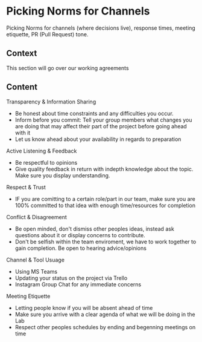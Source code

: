 # Picking Norms for Channels
Picking Norms for channels (where decisions live), response times, meeting etiquette,
PR (Pull Request) tone.

## Context
This section will go over our working agreements

## Content
Transparency & Information Sharing
- Be honest about time constraints and any difficulties you occur.
- Inform before you commit: Tell your group members what changes you are doing that may affect their part of the project before going ahead with it
- Let us know ahead about your availability in regards to preparation

Active Listening & Feedback
- Be respectful to opinions
- Give quality feedback in return with indepth knowledge about the topic. Make sure you display understanding.

Respect & Trust
- IF you are comitting to a certain role/part in our team, make sure you are 100% committed to that idea with enough time/resources for completion

Conflict & Disagreement
- Be open minded, don't dismiss other peoples ideas, instead ask questions about it or display concerns to contribute.
- Don't be selfish within the team enviroment, we have to work together to gain completion. Be open to hearing advice/opinions

Channel & Tool Usuage
- Using MS Teams
- Updating your status on the project via Trello
- Instagram Group Chat for any immediate concerns

Meeting Etiquette
- Letting people know if you will be absent ahead of time
- Make sure you arrive with a clear agenda of what we will be doing in the Lab
- Respect other peoples schedules by ending and begenning meetings on time

